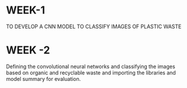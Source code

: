 # WEEK-1
TO DEVELOP A CNN MODEL TO CLASSIFY IMAGES OF PLASTIC  WASTE
# WEEK -2 
Defining the convolutional neural networks and classifying the images based on organic and recyclable waste and importing the libraries and model summary for evaluation.
